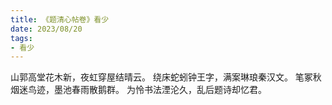 ```yaml
---
title: 《题清心帖卷》看少
date: 2023/08/20
tags:
- 看少
---
```

山郭高堂花木新，夜虹穿屋结晴云。
绕床蛇蚓钟王字，满案琳琅秦汉文。
笔冢秋烟迷鸟迹，墨池春雨散鹅群。
为怜书法湮沦久，乱后题诗却忆君。
